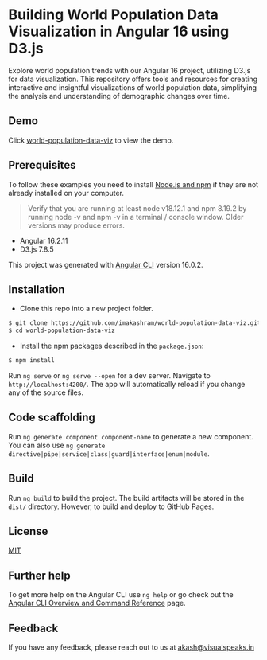 # Building World Population Data Visualization in Angular 16 using D3.js
Explore world population trends with our Angular 16 project, utilizing D3.js for data visualization. This repository offers tools and resources for creating interactive and insightful visualizations of world population data, simplifying the analysis and understanding of demographic changes over time.

## Demo
Click [world-population-data-viz]() to view the demo.

## Prerequisites
To follow these examples you need to install [Node.js and npm](https://nodejs.org/en/) if they are not already installed on your computer.

> Verify that you are running at least node v18.12.1 and npm 8.19.2 by running node -v and npm -v in a terminal / console window. Older versions may produce errors.

- Angular 16.2.11
- D3.js 7.8.5

This project was generated with [Angular CLI](https://github.com/angular/angular-cli) version 16.0.2.

## Installation
- Clone this repo into a new project folder.
 ```bash
 $ git clone https://github.com/imakashram/world-population-data-viz.git
 $ cd world-population-data-viz
 ```
- Install the npm packages described in the `package.json`:
 ```bash
 $ npm install
 ```
Run `ng serve` or `ng serve --open` for a dev server. Navigate to `http://localhost:4200/`. The app will automatically reload if you change any of the source files.

## Code scaffolding

Run `ng generate component component-name` to generate a new component. You can also use `ng generate directive|pipe|service|class|guard|interface|enum|module`.

## Build

Run `ng build` to build the project. The build artifacts will be stored in the `dist/` directory. However, to build and deploy to GitHub Pages.

## License

[MIT](https://choosealicense.com/licenses/mit/)

## Further help

To get more help on the Angular CLI use `ng help` or go check out the [Angular CLI Overview and Command Reference](https://angular.io/cli) page.

## Feedback

If you have any feedback, please reach out to us at akash@visualspeaks.in
